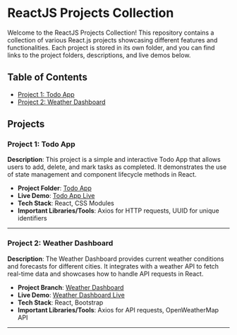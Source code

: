 # ReactJS Projects Collection

Welcome to the ReactJS Projects Collection! This repository contains a collection of various React.js projects showcasing different features and functionalities. Each project is stored in its own folder, and you can find links to the project folders, descriptions, and live demos below.

## Table of Contents

- [Project 1: Todo App](#project-1-todo-app)
- [Project 2: Weather Dashboard](#project-2-weather-dashboard)

## Projects

### Project 1: Todo App

**Description**: This project is a simple and interactive Todo App that allows users to add, delete, and mark tasks as completed. It demonstrates the use of state management and component lifecycle methods in React.

- **Project Folder**: [Todo App](https://github.com/bdushimi/react-level-up/tree/trello-clone)
- **Live Demo**: [Todo App Live](https://example.com/todoapp)
- **Tech Stack**: React, CSS Modules
- **Important Libraries/Tools**: Axios for HTTP requests, UUID for unique identifiers

---

### Project 2: Weather Dashboard

**Description**: The Weather Dashboard provides current weather conditions and forecasts for different cities. It integrates with a weather API to fetch real-time data and showcases how to handle API requests in React.

- **Project Branch**: [Weather Dashboard](https://github.com/yourusername/reactjs-projects-collection/tree/weather-dashboard)
- **Live Demo**: [Weather Dashboard Live](https://example.com/weatherdashboard)
- **Tech Stack**: React, Bootstrap
- **Important Libraries/Tools**: Axios for API requests, OpenWeatherMap API

---
